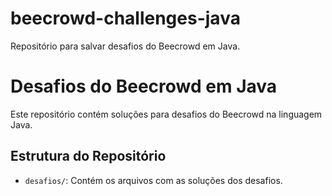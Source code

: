 # beecrowd-challenges-java
Repositório para salvar desafios do Beecrowd em Java.

# Desafios do Beecrowd em Java

Este repositório contém soluções para desafios do Beecrowd na linguagem Java.

## Estrutura do Repositório

- `desafios/`: Contém os arquivos com as soluções dos desafios.

